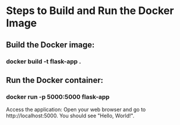 <h1>Steps to Build and Run the Docker Image</h1>
<h2>Build the Docker image:</h2>


<h3>docker build -t flask-app .</h3>

<h2>Run the Docker container:</h2>


<h3>docker run -p 5000:5000 flask-app</h3>
Access the application:
Open your web browser and go to http://localhost:5000. You should see "Hello, World!".</h2>